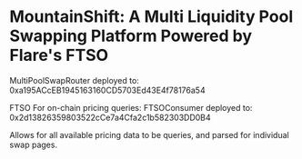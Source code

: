 # MountainShift: A Multi Liquidity Pool Swapping Platform Powered by Flare's FTSO

MultiPoolSwapRouter deployed to: 0xa195ACcEB1945163160CD5703Ed43E4f78176a54

FTSO For on-chain pricing queries:
FTSOConsumer deployed to: 0x2d13826359803522cCe7a4Cfa2c1b582303DD0B4

Allows for all available pricing data to be queries, and parsed for individual swap pages.
